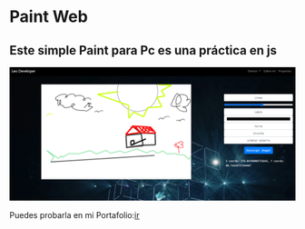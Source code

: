 # Paint Web
## Este simple Paint para Pc es una práctica en js

![imagen ilustratuva](example1.png)

Puedes probarla en mi Portafolio:[ir](https://leogidev.free.nf/Practicas/Paint/)